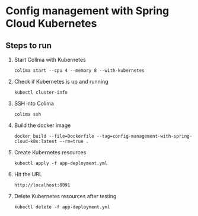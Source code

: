 # Config management with Spring Cloud Kubernetes

## Steps to run

1. Start Colima with Kubernetes

    `colima start --cpu 4 --memory 8 --with-kubernetes`


2. Check if Kubernetes is up and running

    `kubectl cluster-info`


3. SSH into Colima

    `colima ssh`


4. Build the docker image

    `docker build --file=Dockerfile --tag=config-management-with-spring-cloud-k8s:latest --rm=true .`


5. Create Kubernetes resources

    `kubectl apply -f app-deployment.yml`


6. Hit the URL

    `http://localhost:8091`


7. Delete Kubernetes resources after testing

    `kubectl delete -f app-deployment.yml`
